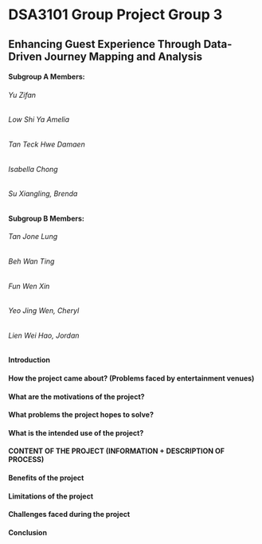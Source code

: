 # DSA3101 Group Project Group 3
## Enhancing Guest Experience Through Data-Driven Journey Mapping and Analysis 

#### Subgroup A Members: 
###### Yu Zifan 
###### Low Shi Ya Amelia 
###### Tan Teck Hwe Damaen 
###### Isabella Chong 
###### Su Xiangling, Brenda

#### Subgroup B Members: 
###### Tan Jone Lung 
###### Beh Wan Ting 
###### Fun Wen Xin 
###### Yeo Jing Wen, Cheryl 
###### Lien Wei Hao, Jordan 

#### Introduction 

#### How the project came about? (Problems faced by entertainment venues)

#### What are the motivations of the project?

#### What problems the project hopes to solve?

#### What is the intended use of the project?

#### CONTENT OF THE PROJECT (INFORMATION + DESCRIPTION OF PROCESS) 

#### Benefits of the project 

#### Limitations of the project

#### Challenges faced during the project 

#### Conclusion 
